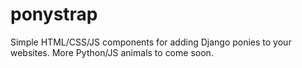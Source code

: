 ponystrap
=========

Simple HTML/CSS/JS components for adding Django ponies to your websites. More Python/JS animals to come soon.